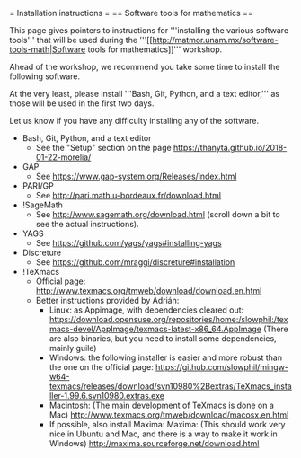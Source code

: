 = Installation instructions =
== Software tools for mathematics ==

This page gives pointers to instructions for '''installing the various software tools'''
that will be used during the
'''[[http://matmor.unam.mx/software-tools-math|Software tools for mathematics]]''' workshop.

Ahead of the workshop, we recommend you take some time to install the following software.

At the very least, please install '''Bash, Git, Python, and a text editor,'''
as those will be used in the first two days.

Let us know if you have any difficulty installing any of the software.

  * Bash, Git, Python, and a text editor
      * See the "Setup" section on the page https://thanyta.github.io/2018-01-22-morelia/
  * GAP
      * See https://www.gap-system.org/Releases/index.html
  * PARI/GP
      * See http://pari.math.u-bordeaux.fr/download.html
  * !SageMath
      * See http://www.sagemath.org/download.html
      (scroll down a bit to see the actual instructions).
  * YAGS
      * See https://github.com/yags/yags#installing-yags
  * Discreture
      * See https://github.com/mraggi/discreture#installation
  * !TeXmacs
    * Official page: http://www.texmacs.org/tmweb/download/download.en.html
    * Better instructions provided by Adrián:
      * Linux: as Appimage, with dependencies cleared out:
        https://download.opensuse.org/repositories/home:/slowphil:/texmacs-devel/AppImage/texmacs-latest-x86_64.AppImage
        (There are also binaries, but you need to install some dependencies, mainly guile)
      * Windows: the following installer is easier and more robust than the one on the official page:
        https://github.com/slowphil/mingw-w64-texmacs/releases/download/svn10980%2Bextras/TeXmacs_installer-1.99.6.svn10980.extras.exe
      * Macintosh: (The main development of TeXmacs is done on a Mac)
        http://www.texmacs.org/tmweb/download/macosx.en.html
      * If possible, also install Maxima:
        Maxima: (This should work very nice in Ubuntu and Mac, and there is a way to make it work in Windows)
        http://maxima.sourceforge.net/download.html
